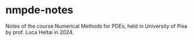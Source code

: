 # nmpde-notes
Notes of the course Numerical Methods for PDEs, held in University of Pisa by prof. Luca Heltai in 2024.
